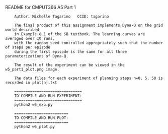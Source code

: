 README for CMPUT366 A5 Part 1

		Author: Michelle Tagarino	CCID: tagarino

		The final product of this assignment implements Dyna-Q on the grid world described
		in Example 8.1 of the SB textbook. The learning curves are averaged over 10 runs,
		with the random seed controlled appropriately such that the number of steps per episode
		during the first episode is the same for all three parameterizations of Dyna-Q.

		The result of the experiment can be viewed in the w5_part1_plot.png image.

		The data files for each experiment of planning steps n=0, 5, 50 is recorded in plot[n].txt

		==============================
		TO COMPILE AND RUN EXPERIMENT:
		==============================
		python2 w5_exp.py

		========================
		TO COMPILE AND RUN PLOT:
		========================
		python2 w5_plot.py